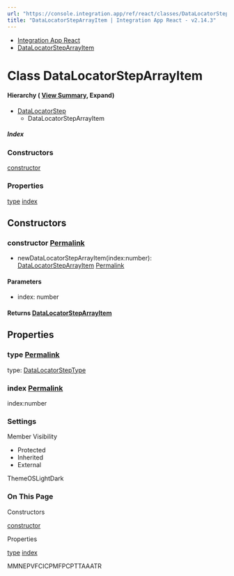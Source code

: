 ```yaml
---
url: "https://console.integration.app/ref/react/classes/DataLocatorStepArrayItem.html"
title: "DataLocatorStepArrayItem | Integration App React - v2.14.3"
---
```


- [Integration App React](https://console.integration.app/ref/react/index.html)
- [DataLocatorStepArrayItem](https://console.integration.app/ref/react/classes/DataLocatorStepArrayItem.html)

# Class DataLocatorStepArrayItem

#### Hierarchy ( [View Summary](https://console.integration.app/ref/react/hierarchy.html\#DataLocatorStepArrayItem), Expand)

- [DataLocatorStep](https://console.integration.app/ref/react/classes/DataLocatorStep.html)
  - DataLocatorStepArrayItem

##### Index

### Constructors

[constructor](https://console.integration.app/ref/react/classes/DataLocatorStepArrayItem.html#constructor)

### Properties

[type](https://console.integration.app/ref/react/classes/DataLocatorStepArrayItem.html#type) [index](https://console.integration.app/ref/react/classes/DataLocatorStepArrayItem.html#index)

## Constructors

### constructor [Permalink](https://console.integration.app/ref/react/classes/DataLocatorStepArrayItem.html\#constructor)

- newDataLocatorStepArrayItem(index:number): [DataLocatorStepArrayItem](https://console.integration.app/ref/react/classes/DataLocatorStepArrayItem.html) [Permalink](https://console.integration.app/ref/react/classes/DataLocatorStepArrayItem.html#constructordatalocatorsteparrayitem)





#### Parameters



- index: number

#### Returns [DataLocatorStepArrayItem](https://console.integration.app/ref/react/classes/DataLocatorStepArrayItem.html)

## Properties

### type [Permalink](https://console.integration.app/ref/react/classes/DataLocatorStepArrayItem.html\#type)

type: [DataLocatorStepType](https://console.integration.app/ref/react/enums/DataLocatorStepType.html)

### index [Permalink](https://console.integration.app/ref/react/classes/DataLocatorStepArrayItem.html\#index)

index:number

### Settings

Member Visibility

- Protected
- Inherited
- External

ThemeOSLightDark

### On This Page

Constructors

[constructor](https://console.integration.app/ref/react/classes/DataLocatorStepArrayItem.html#constructor)

Properties

[type](https://console.integration.app/ref/react/classes/DataLocatorStepArrayItem.html#type) [index](https://console.integration.app/ref/react/classes/DataLocatorStepArrayItem.html#index)

MMNEPVFCICPMFPCPTTAAATR